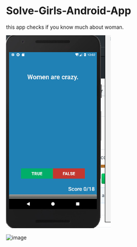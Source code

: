 # Solve-Girls-Android-App
this app checks if you know much about woman.

![image]( https://github.com/assemalturifi/Solve-Girls-Android-App/blob/master/Screen%20Shot%202018-12-04%20at%2012.02.50%20AM.png)

![image](https://github.com/assemalturifi/Solve-Girls-Android-App/upload/master)
